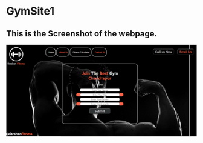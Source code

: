 
# GymSite1

## This is the Screenshot of the webpage. 
<img src="https://github.com/darshan12-code/GymSite/blob/main/Gym%20Project/img/ScreenshotGymPage.png">



